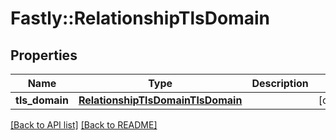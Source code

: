 # Fastly::RelationshipTlsDomain

## Properties

| Name | Type | Description | Notes |
| ---- | ---- | ----------- | ----- |
| **tls_domain** | [**RelationshipTlsDomainTlsDomain**](RelationshipTlsDomainTlsDomain.md) |  | [optional] |

[[Back to API list]](../../README.md#endpoints) [[Back to README]](../../README.md)

